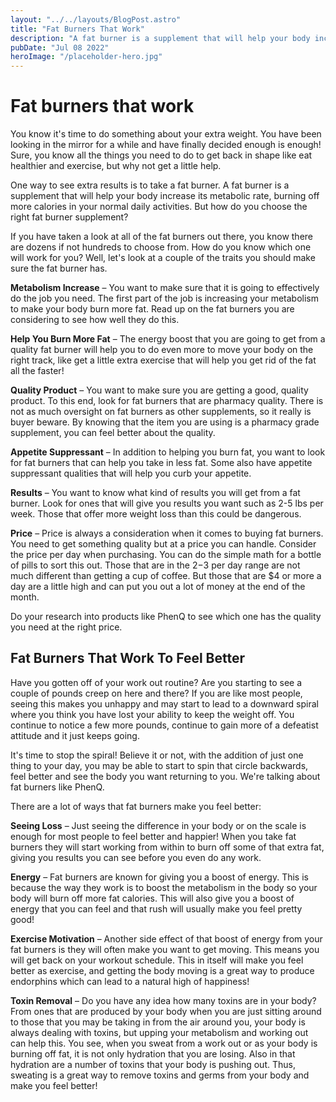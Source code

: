 ```yaml
---
layout: "../../layouts/BlogPost.astro"
title: "Fat Burners That Work"
description: "A fat burner is a supplement that will help your body increase its metabolic rate, burning off more calories. But how do you choose fat burners that work?"
pubDate: "Jul 08 2022"
heroImage: "/placeholder-hero.jpg"
---
```


<h1>Fat burners that work</h1>

You know it's time to do something about your extra weight. You have been looking in the mirror for a while and have finally decided enough is enough! Sure, you know all the things you need to do to get back in shape like eat healthier and exercise, but why not get a little help.

One way to see extra results is to take a fat burner. A fat burner is a supplement that will help your body increase its metabolic rate, burning off more calories in your normal daily activities. But how do you choose the right fat burner supplement?

If you have taken a look at all of the fat burners out there, you know there are dozens if not hundreds to choose from. How do you know which one will work for you? Well, let's look at a couple of the traits you should make sure the fat burner has.

<b>Metabolism Increase</b> – You want to make sure that it is going to effectively do the job you need. The first part of the job is increasing your metabolism to make your body burn more fat. Read up on the fat burners you are considering to see how well they do this.

<b>Help You Burn More Fat</b> – The energy boost that you are going to get from a quality fat burner will help you to do even more to move your body on the right track, like get a little extra exercise that will help you get rid of the fat all the faster!

<b>Quality Product</b> – You want to make sure you are getting a good, quality product. To this end, look for fat burners that are pharmacy quality. There is not as much oversight on fat burners as other supplements, so it really is buyer beware. By knowing that the item you are using is a pharmacy grade supplement, you can feel better about the quality.

<b>Appetite Suppressant</b> – In addition to helping you burn fat, you want to look for fat burners that can help you take in less fat. Some also have appetite suppressant qualities that will help you curb your appetite.

<b>Results</b> – You want to know what kind of results you will get from a fat burner. Look for ones that will give you results you want such as 2-5 lbs per week. Those that offer more weight loss than this could be dangerous.

<b>Price</b> – Price is always a consideration when it comes to buying fat burners. You need to get something quality but at a price you can handle. Consider the price per day when purchasing. You can do the simple math for a bottle of pills to sort this out. Those that are in the $2-$3 per day range are not much different than getting a cup of coffee. But those that are $4 or more a day are a little high and can put you out a lot of money at the end of the month.

Do your research into products like PhenQ to see which one has the quality you need at the right price.

<h2>Fat Burners That Work To Feel Better</h2>

Have you gotten off of your work out routine? Are you starting to see a couple of pounds creep on here and there? If you are like most people, seeing this makes you unhappy and may start to lead to a downward spiral where you think you have lost your ability to keep the weight off. You continue to notice a few more pounds, continue to gain more of a defeatist attitude and it just keeps going.

It's time to stop the spiral! Believe it or not, with the addition of just one thing to your day, you may be able to start to spin that circle backwards, feel better and see the body you want returning to you. We're talking about fat burners like PhenQ. 

There are a lot of ways that fat burners make you feel better:

<b>Seeing Loss</b> – Just seeing the difference in your body or on the scale is enough for most people to feel better and happier! When you take fat burners they will start working from within to burn off some of that extra fat, giving you results you can see before you even do any work.

<b>Energy</b> – Fat burners are known for giving you a boost of energy. This is because the way they work is to boost the metabolism in the body so your body will burn off more fat calories. This will also give you a boost of energy that you can feel and that rush will usually make you feel pretty good!

<b>Exercise Motivation</b> – Another side effect of that boost of energy from your fat burners is they will often make you want to get moving. This means you will get back on your workout schedule. This in itself will make you feel better as exercise, and getting the body moving is a great way to produce endorphins which can lead to a natural high of happiness!

<b>Toxin Removal</b> – Do you have any idea how many toxins are in your body? From ones that are produced by your body when you are just sitting around to those that you may be taking in from the air around you, your body is always dealing with toxins, but upping your metabolism and working out can help this. You see, when you sweat from a work out or as your body is burning off fat, it is not only hydration that you are losing. Also in that hydration are a number of toxins that your body is pushing out. Thus, sweating is a great way to remove toxins and germs from your body and make you feel better!